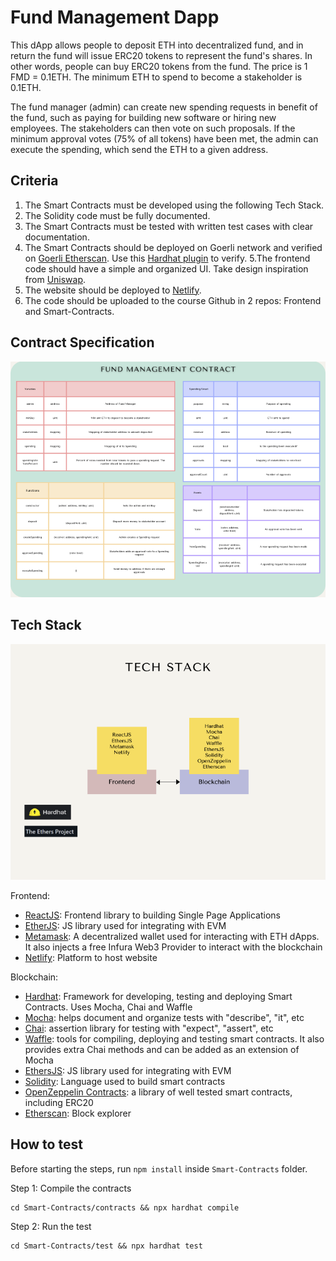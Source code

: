 # Fund Management Dapp

This dApp allows people to deposit ETH into decentralized fund, and in return the fund will issue ERC20 tokens to represent the fund's shares. In other words, people can buy ERC20 tokens from the fund. The price is 1 FMD = 0.1ETH. The minimum ETH to spend to become a stakeholder is 0.1ETH.

The fund manager (admin) can create new spending requests in benefit of the fund, such as paying for building new software or hiring new employees. The stakeholders can then vote on such proposals. If the minimum approval votes (75% of all tokens) have been met, the admin can execute the spending, which send the ETH to a given address.

## Criteria

1. The Smart Contracts must be developed using the following Tech Stack.
2. The Solidity code must be fully documented.
3. The Smart Contracts must be tested with written test cases with clear documentation.
4. The Smart Contracts should be deployed on Goerli network and verified on [Goerli Etherscan](https://goerli.etherscan.io/). Use this [Hardhat plugin](https://hardhat.org/hardhat-runner/plugins/nomiclabs-hardhat-etherscan) to verify. 5.The frontend code should have a simple and organized UI. Take design inspiration from [Uniswap](https://app.uniswap.org/#/swap).
6. The website should be deployed to [Netlify](https://docs.netlify.com/get-started/).
7. The code should be uploaded to the course Github in 2 repos: Frontend and Smart-Contracts.

## Contract Specification

![Contract](./media/contract.png)

## Tech Stack 

![Contract](./media/tech.png)

Frontend:

- [ReactJS](https://reactjs.org/docs/getting-started.html): Frontend library to building Single Page Applications 
- [EtherJS](https://docs.ethers.io/): JS library used for integrating with EVM
- [Metamask](https://docs.metamask.io/guide/): A decentralized wallet used for interacting with ETH dApps. It also injects a free Infura Web3 Provider to interact with the blockchain
- [Netlify](https://docs.netlify.com/get-started/): Platform to host website

Blockchain: 

- [Hardhat](https://hardhat.org/hardhat-runner/docs/getting-started#overview): Framework for developing, testing and deploying Smart Contracts. Uses Mocha, Chai and Waffle
- [Mocha](https://mochajs.org/): helps document and organize tests with "describe", "it", etc
- [Chai](https://www.chaijs.com/): assertion library for testing with "expect", "assert", etc 
- [Waffle](https://getwaffle.io/): tools for compiling, deploying and testing smart contracts. It also provides extra Chai methods and can be added as an extension of Mocha
- [EthersJS](https://docs.ethers.io/): JS library used for integrating with EVM
- [Solidity](https://docs.soliditylang.org/): Language used to build smart contracts
- [OpenZeppelin Contracts](https://docs.openzeppelin.com/contracts): a library of well tested smart contracts, including ERC20
- [Etherscan](https://etherscan.io/): Block explorer

## How to test
Before starting the steps, run `npm install` inside `Smart-Contracts` folder.

Step 1: Compile the contracts
```
cd Smart-Contracts/contracts && npx hardhat compile
```

Step 2: Run the test
```
cd Smart-Contracts/test && npx hardhat test
```